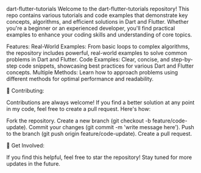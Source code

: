 dart-flutter-tutorials
Welcome to the dart-flutter-tutorials repository! This repo contains various tutorials and code examples that demonstrate key concepts, algorithms, and efficient solutions in Dart and Flutter. Whether you're a beginner or an experienced developer, you'll find practical examples to enhance your coding skills and understanding of core topics.

Features:
Real-World Examples: From basic loops to complex algorithms, the repository includes powerful, real-world examples to solve common problems in Dart and Flutter.
Code Examples: Clear, concise, and step-by-step code snippets, showcasing best practices for various Dart and Flutter concepts.
Multiple Methods: Learn how to approach problems using different methods for optimal performance and readability.

🌱 Contributing:

Contributions are always welcome! If you find a better solution at any point in my code, feel free to create a pull request. Here's how:

Fork the repository. Create a new branch (git checkout -b feature/code-update). Commit your changes (git commit -m 'write message here'). Push to the branch (git push origin feature/code-update). Create a pull request.

📣 Get Involved:

If you find this helpful, feel free to star the repository! Stay tuned for more updates in the future.
